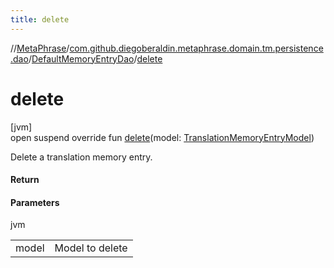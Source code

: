 ```yaml
---
title: delete
---
```

//[MetaPhrase](../../../index.html)/[com.github.diegoberaldin.metaphrase.domain.tm.persistence.dao](../index.html)/[DefaultMemoryEntryDao](index.html)/[delete](delete.html)



# delete



[jvm]\
open suspend override fun [delete](delete.html)(model: [TranslationMemoryEntryModel](../../com.github.diegoberaldin.metaphrase.domain.tm.data/-translation-memory-entry-model/index.html))



Delete a translation memory entry.



#### Return



#### Parameters


jvm

| | |
|---|---|
| model | Model to delete |




